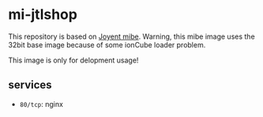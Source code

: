 # mi-jtlshop

This repository is based on [Joyent mibe](https://github.com/joyent/mibe).
Warning, this mibe image uses the 32bit base image because of some ionCube
loader problem.

This image is only for delopment usage!

## services

- `80/tcp`: nginx
